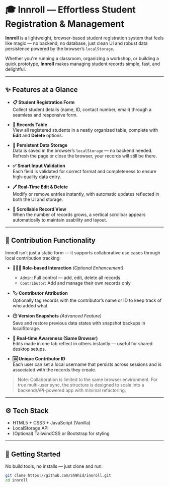 # 🎓 Innroll — Effortless Student Registration & Management

**Innroll** is a lightweight, browser-based student registration system that feels like magic — no backend, no database, just clean UI and robust data persistence powered by the browser’s `localStorage`.

Whether you're running a classroom, organizing a workshop, or building a quick prototype, **Innroll** makes managing student records simple, fast, and delightful.

---

## ✨ Features at a Glance

- **📋 Student Registration Form**  
  Collect student details (name, ID, contact number, email) through a seamless and responsive form.

- **📑 Records Table**  
  View all registered students in a neatly organized table, complete with **Edit** and **Delete** options.

- **💾 Persistent Data Storage**  
  Data is saved in the browser’s `localStorage` — no backend needed. Refresh the page or close the browser, your records will still be there.

- **✅ Smart Input Validation**  
  Each field is validated for correct format and completeness to ensure high-quality data entry.

- **🖊️ Real-Time Edit & Delete**  
  Modify or remove entries instantly, with automatic updates reflected in both the UI and storage.

- **📜 Scrollable Record View**  
  When the number of records grows, a vertical scrollbar appears automatically to maintain usability and layout.

---

## 🔧 Contribution Functionality

Innroll isn’t just a static form — it supports collaborative use cases through local contribution tracking:

- **🧑‍🤝‍🧑 Role-based Interaction** *(Optional Enhancement)*  
  - `Admin`: Full control — add, edit, delete all records  
  - `Contributor`: Add and manage their own records only  

- **🏷️ Contributor Attribution**  
  Optionally tag records with the contributor’s name or ID to keep track of who added what.

- **🕒 Version Snapshots** *(Advanced Feature)*  
  Save and restore previous data states with snapshot backups in localStorage.

- **🔄 Real-time Awareness (Same Browser)**  
  Edits made in one tab reflect in others instantly — useful for shared desktop setups.

- **🆔 Unique Contributor ID**  
  Each user can set a local username that persists across sessions and is associated with the records they create.

> Note: Collaboration is limited to the same browser environment. For true multi-user sync, the structure is designed to scale into a backend/API-powered app with minimal refactoring.

---

## ⚙️ Tech Stack

- HTML5 + CSS3 + JavaScript (Vanilla)
- LocalStorage API
- (Optional) TailwindCSS or Bootstrap for styling

---

## 🚀 Getting Started

No build tools, no installs — just clone and run:

```bash
git clone https://github.com/Sh9hid/innroll.git
cd innroll
